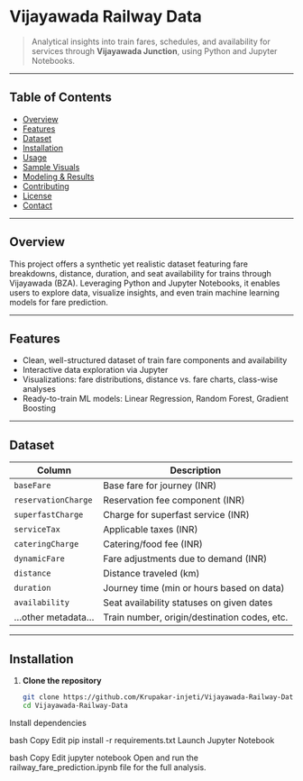 #  Vijayawada Railway Data

> Analytical insights into train fares, schedules, and availability for services through **Vijayawada Junction**, using Python and Jupyter Notebooks.

---

##  Table of Contents

- [Overview](#overview)  
- [Features](#features)  
- [Dataset](#dataset)  
- [Installation](#installation)  
- [Usage](#usage)  
- [Sample Visuals](#sample-visuals)  
- [Modeling & Results](#modeling--results)  
- [Contributing](#contributing)  
- [License](#license)  
- [Contact](#contact)

---

##  Overview

This project offers a synthetic yet realistic dataset featuring fare breakdowns, distance, duration, and seat availability for trains through Vijayawada (BZA). Leveraging Python and Jupyter Notebooks, it enables users to explore data, visualize insights, and even train machine learning models for fare prediction.

---

##  Features

- Clean, well-structured dataset of train fare components and availability  
- Interactive data exploration via Jupyter  
- Visualizations: fare distributions, distance vs. fare charts, class-wise analyses  
- Ready-to-train ML models: Linear Regression, Random Forest, Gradient Boosting

---

##  Dataset

| Column             | Description                                   |
|--------------------|-----------------------------------------------|
| `baseFare`         | Base fare for journey (INR)                    |
| `reservationCharge`| Reservation fee component (INR)               |
| `superfastCharge`  | Charge for superfast service (INR)             |
| `serviceTax`       | Applicable taxes (INR)                         |
| `cateringCharge`   | Catering/food fee (INR)                        |
| `dynamicFare`      | Fare adjustments due to demand (INR)           |
| `distance`         | Distance traveled (km)                         |
| `duration`         | Journey time (min or hours based on data)      |
| `availability`     | Seat availability statuses on given dates      |
| …other metadata…   | Train number, origin/destination codes, etc.   |

---

##  Installation

1. **Clone the repository**  
   ```bash
   git clone https://github.com/Krupakar-injeti/Vijayawada-Railway-Data.git
   cd Vijayawada-Railway-Data
Install dependencies

bash
Copy
Edit
pip install -r requirements.txt
Launch Jupyter Notebook

bash
Copy
Edit
jupyter notebook
Open and run the railway_fare_prediction.ipynb file for the full analysis.
